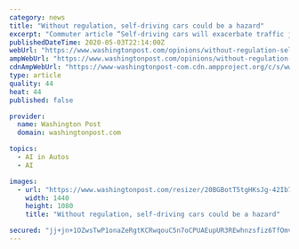```yaml
---
category: news
title: "Without regulation, self-driving cars could be a hazard"
excerpt: "Commuter article “Self-driving cars will exacerbate traffic jams if region fails to act, study says” underscored the necessity to regulate autonomous vehicles bef"
publishedDateTime: 2020-05-03T22:14:00Z
webUrl: "https://www.washingtonpost.com/opinions/without-regulation-self-driving-cars-could-be-a-hazard/2020/05/03/8681b490-8bb8-11ea-80df-d24b35a568ae_story.html"
ampWebUrl: "https://www.washingtonpost.com/opinions/without-regulation-self-driving-cars-could-be-a-hazard/2020/05/03/8681b490-8bb8-11ea-80df-d24b35a568ae_story.html?outputType=amp"
cdnAmpWebUrl: "https://www-washingtonpost-com.cdn.ampproject.org/c/s/www.washingtonpost.com/opinions/without-regulation-self-driving-cars-could-be-a-hazard/2020/05/03/8681b490-8bb8-11ea-80df-d24b35a568ae_story.html?outputType=amp"
type: article
quality: 44
heat: 44
published: false

provider:
  name: Washington Post
  domain: washingtonpost.com

topics:
  - AI in Autos
  - AI

images:
  - url: "https://www.washingtonpost.com/resizer/20BGBotT5tgHKsJg-42Ib7DMsHg=/1440x0/smart/arc-anglerfish-washpost-prod-washpost.s3.amazonaws.com/public/E3ZS6IGWGUI6RA4EXTCUSL7PJE.jpg"
    width: 1440
    height: 1080
    title: "Without regulation, self-driving cars could be a hazard"

secured: "jj+jn+1OZwsTwP1onaZeRgtKCRwqouC5n7oCPUAEupUR3REwhnzsfiz6TfOmvBsBDK/2Y74FRd3QVTH8UbOsayV4zsIEY0Fbx18iLf8X4s1ro+UTqU0yqE+Ykhc0lHG19CirTJq+Bt3FenItcL9W2In6pCS2vyXxqhSLupG+7hTYfMBFQ3EOP5BTDIcnppAPJbBeIgwqYNxQDK9GY/6eMujGYRG7MK2ZlDu+STJ2xCYQOJ0rDlLabEY9AZjEoKWbxjBekY8CWyPw2kLkEH2tfdRNpqGw8L0pl86hjsUVHtFsj2d+1YhRXeWxpx8CPDc0PdoAREpzx4qgkNFWr107d+hE/uwDvCzLRKUmT7RN0uj4yeR1FDynGUNYNkGnkMqkrdNpc5M1k7QoC+XYKqWIgeFBzUV9Li3+4Sr+q6iq0JK5489d7u8bcp1WnSFy684jtrHvo9qJLCyiympOtpeCXye5mZDVcFIu8DBn1vhiGes=;1/fZXr8oWp3uRguhlldblQ=="
---
```


